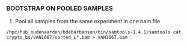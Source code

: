 ### BOOTSTRAP ON POOLED SAMPLES

1) Pool all samples from the same experiment in one bam file
```
/hpc/hub_oudenaarden/bdebarbanson/bin/samtools-1.4.1/samtools cat crypts_bs/VAN1667/sorted_L*.bam > VAN1667.bam
```
